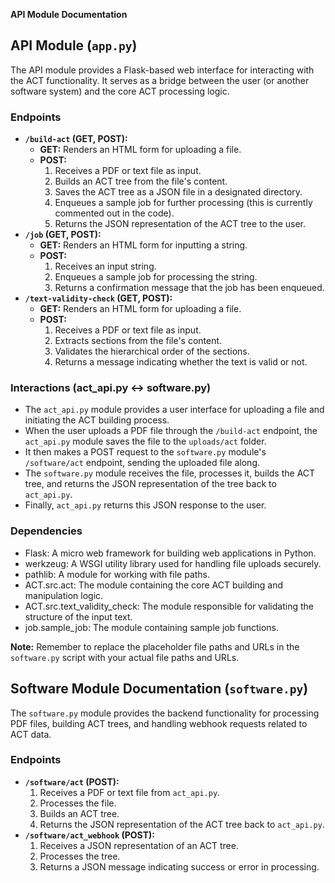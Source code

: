 **API Module Documentation**

## API Module (`app.py`)

The API module provides a Flask-based web interface for interacting with the ACT functionality. It serves as a bridge between the user (or another software system) and the core ACT processing logic.

### Endpoints

- **`/build-act` (GET, POST):**
  - **GET:** Renders an HTML form for uploading a file.
  - **POST:**
    1. Receives a PDF or text file as input.
    2. Builds an ACT tree from the file's content.
    3. Saves the ACT tree as a JSON file in a designated directory.
    4. Enqueues a sample job for further processing (this is currently commented out in the code).
    5. Returns the JSON representation of the ACT tree to the user.
- **`/job` (GET, POST):**
  - **GET:** Renders an HTML form for inputting a string.
  - **POST:**
    1. Receives an input string.
    2. Enqueues a sample job for processing the string.
    3. Returns a confirmation message that the job has been enqueued.
- **`/text-validity-check` (GET, POST):**
  - **GET:** Renders an HTML form for uploading a file.
  - **POST:**
    1. Receives a PDF or text file as input.
    2. Extracts sections from the file's content.
    3. Validates the hierarchical order of the sections.
    4. Returns a message indicating whether the text is valid or not.

### Interactions (act_api.py <-> software.py)

* The `act_api.py` module provides a user interface for uploading a file and initiating the ACT building process.
* When the user uploads a PDF file through the `/build-act` endpoint, the `act_api.py` module saves the file to the `uploads/act` folder.
* It then makes a POST request to the `software.py` module's `/software/act` endpoint, sending the uploaded file along.
* The `software.py` module receives the file, processes it, builds the ACT tree, and returns the JSON representation of the tree back to `act_api.py`.
* Finally, `act_api.py` returns this JSON response to the user.

### Dependencies

* Flask: A micro web framework for building web applications in Python.
* werkzeug: A WSGI utility library used for handling file uploads securely.
* pathlib: A module for working with file paths.
* ACT.src.act: The module containing the core ACT building and manipulation logic.
* ACT.src.text_validity_check: The module responsible for validating the structure of the input text.
* job.sample_job: The module containing sample job functions.

**Note:** Remember to replace the placeholder file paths and URLs in the `software.py` script with your actual file paths and URLs.



## Software Module Documentation (`software.py`)

The `software.py` module provides the backend functionality for processing PDF files, building ACT trees, and handling webhook requests related to ACT data.

### Endpoints

* **`/software/act` (POST):**
    1. Receives a PDF or text file from `act_api.py`.
    2. Processes the file.
    3. Builds an ACT tree.
    4. Returns the JSON representation of the ACT tree back to `act_api.py`.
* **`/software/act_webhook` (POST):**
    1. Receives a JSON representation of an ACT tree.
    2. Processes the tree.
    3. Returns a JSON message indicating success or error in processing.